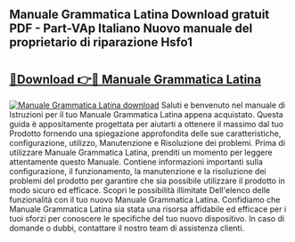 ## Manuale Grammatica Latina Download gratuit PDF - Part-VAp Italiano Nuovo manuale del proprietario di riparazione Hsfo1

# <h2><a href="http://dfcld7f.blite.top/?on=Manuale+Grammatica+Latina">🔗Download 👉🔴 Manuale Grammatica Latina</a></h2>

[![Manuale Grammatica Latina download](https://i.imgur.com/lujVjoI.png)](http://dfcld7f.blite.top/?on=Manuale+Grammatica+Latina)
Saluti e benvenuto nel manuale di Istruzioni per il tuo Manuale Grammatica Latina appena acquistato. Questa guida è appositamente progettata per aiutarti a ottenere il massimo dal tuo Prodotto fornendo una spiegazione approfondita delle sue caratteristiche, configurazione, utilizzo, Manutenzione e Risoluzione dei problemi. Prima di utilizzare Manuale Grammatica Latina, prenditi un momento per leggere attentamente questo Manuale. Contiene informazioni importanti sulla configurazione, il funzionamento, la manutenzione e la risoluzione dei problemi del prodotto per garantire che sia possibile utilizzare il prodotto in modo sicuro ed efficace. Scopri le possibilità illimitate Dell'elenco delle funzionalità con il tuo nuovo Manuale Grammatica Latina. Confidiamo che Manuale Grammatica Latina sia stata una risorsa affidabile ed efficace per i tuoi sforzi per conoscere le specifiche del tuo nuovo dispositivo. In caso di domande o dubbi, contattare il nostro team di assistenza clienti.

